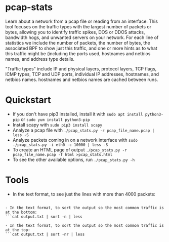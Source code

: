 # pcap-stats

Learn about a network from a pcap file or reading from an interface. 
This tool focuses on the traffic types with the largest number of packets
or bytes, allowing you to identify traffic spikes, DOS or DDOS attacks,
bandwidth hogs, and unwanted servers on your network.  For each line of
statistics we include the number of packets, the number of bytes, the
associated BPF to show just this traffic, and one or more hints as to
what this traffic might be (including the ports used, hostnames and
netbios names, and address type details.

"Traffic types" include IP and physical layers, protocol layers, TCP
flags, ICMP types, TCP and UDP ports, individual IP addresses, hostnames,
and netbios names.  hostnames and netbios names are cached between runs.

# Quickstart
- If you don't have pip3 installed, install it with
```sudo apt install python3-pip``` or ```sudo yum install python3-pip```
- Install scapy with
```sudo pip3 install scapy```
- Analyze a pcap file with
```./pcap_stats.py -r pcap_file_name.pcap | less -S```
- Analyze packets coming in on a network interface with
```sudo ./pcap_stats.py -i eth0 -c 10000 | less -S```
- To create an HTML page of output
```./pcap_stats.py -r pcap_file_name.pcap -f html >pcap_stats.html```
- To see the other available options, run ```./pcap_stats.py -h```


# Tools
- In the text format, to see just the lines with more than 4000 packets:
```cat output.txt | awk '$1 > 4000 {print}' | less

- In the text format, to sort the output so the most common traffic is at the bottom:
```cat output.txt | sort -n | less

- In the text format, to sort the output so the most common traffic is at the top:
```cat output.txt | sort -nr | less
